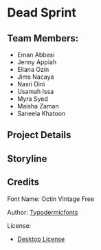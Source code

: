 # Dead Sprint
## Team Members:
* Eman Abbasi
* Jenny Appiah
* Eliana Ozin
* Jims Nacaya
* Nasri Dini
* Usamah Issa
* Myra Syed
* Maisha Zaman
* Saneela Khatoon
## Project Details

## Storyline

## Credits
Font Name: Octin Vintage Free

Author: [Typodermicfonts](https://typodermicfonts.com/)

License:
* [Desktop License](https://www.fontspring.com//lic/jcefupvyrh)

